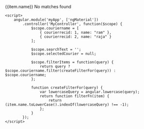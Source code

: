 <!DOCTYPE html>
<html ng-app="myApp">
<head>
    <link rel="stylesheet" href="https://cdnjs.cloudflare.com/ajax/libs/angular_material/1.1.24/angular-material.min.css">
    <script src="https://cdnjs.cloudflare.com/ajax/libs/angular.js/1.8.2/angular.min.js"></script>
    <script src="https://cdnjs.cloudflare.com/ajax/libs/angular_material/1.1.24/angular-material.min.js"></script>
</head>
<body>
    <div ng-controller="MyController">
        <md-autocomplete
            md-no-cache="true"
            md-selected-item="selectedCourier"
            md-search-text="searchText"
            md-items="item in filterItems(searchText)"
            md-item-text="item.name"
            placeholder="Search Courier">
            <md-item-template>
                <span md-highlight-text="searchText">{{item.name}}</span>
            </md-item-template>
            <md-not-found>
                No matches found
            </md-not-found>
        </md-autocomplete>
    </div>

    <script>
        angular.module('myApp', ['ngMaterial'])
            .controller('MyController', function($scope) {
                $scope.couriername = [
                    { courierrecid: 1, name: "ram" },
                    { courierrecid: 2, name: "raja" }
                ];

                $scope.searchText = '';
                $scope.selectedCourier = null;

                $scope.filterItems = function(query) {
                    return query ? $scope.couriername.filter(createFilterFor(query)) : $scope.couriername;
                };

                function createFilterFor(query) {
                    var lowercaseQuery = angular.lowercase(query);
                    return function filterFn(item) {
                        return (item.name.toLowerCase().indexOf(lowercaseQuery) !== -1);
                    };
                }
            });
    </script>
</body>
</html>
